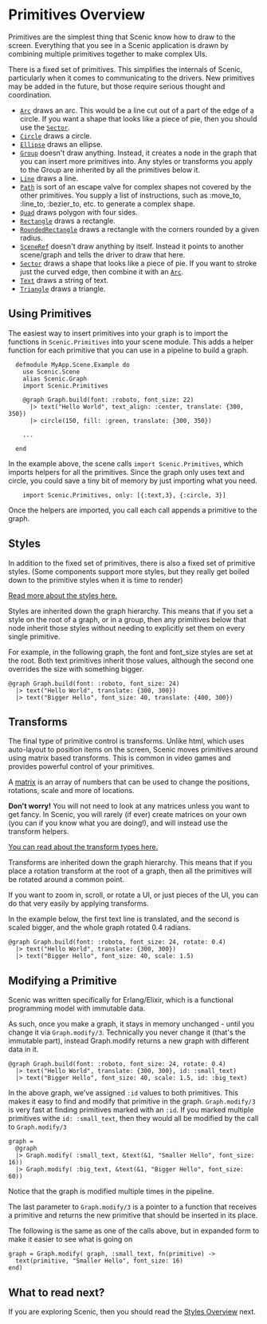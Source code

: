 # Primitives Overview

Primitives are the simplest thing that Scenic know how to draw to the screen. Everything that you see in a Scenic application is drawn by combining multiple primitives together to make complex UIs.

There is a fixed set of primitives. This simplifies the internals of Scenic, particularly when it comes to communicating to the drivers. New primitives may be added in the future, but those require serious thought and coordination.

* [`Arc`](Scenic.Primitive.Arc.html) draws an arc. This would be a line cut out of a part of the edge of a circle. If you want a shape that looks like a piece of pie, then you should use the [`Sector`](Scenic.Primitive.Sector.html).
* [`Circle`](Scenic.Primitive.Circle.html) draws a circle. 
* [`Ellipse`](Scenic.Primitive.Ellipse.html) draws an ellipse.
* [`Group`](Scenic.Primitive.Group.html) doesn't draw anything. Instead, it creates a node in the graph that you can insert more primitives into. Any styles or transforms you apply to the Group are inherited by all the primitives below it.
* [`Line`](Scenic.Primitive.Line.html) draws a line.
* [`Path`](Scenic.Primitive.Path.html) is sort of an escape valve for complex shapes not covered by the other primitives. You supply a list of instructions, such as :move_to, :line_to, :bezier_to, etc. to generate a complex shape.
* [`Quad`](Scenic.Primitive.Quad.html) draws polygon with four sides.
* [`Rectangle`](Scenic.Primitive.Rectangle.html) draws a rectangle.
* [`RoundedRectangle`](Scenic.Primitive.RoundedRectangle.html) draws a rectangle with the corners rounded by a given radius.
* [`SceneRef`](Scenic.Primitive.SceneRef.html) doesn't draw anything by itself. Instead it points to another scene/graph and tells the driver to draw that here.
* [`Sector`](Scenic.Primitive.Sector.html) draws a shape that looks like a piece of pie. If you want to stroke just the curved edge, then combine it with an [`Arc`](Scenic.Primitive.Arc.html).
* [`Text`](Scenic.Primitive.Text.html) draws a string of text.
* [`Triangle`](Scenic.Primitive.Triangle.html) draws a triangle.

## Using Primitives

The easiest way to insert primitives into your graph is to import the functions in `Scenic.Primitives` into your scene module. This adds a helper function for each primitive that you can use in a pipeline to build a graph.

      defmodule MyApp.Scene.Example do
        use Scenic.Scene
        alias Scenic.Graph
        import Scenic.Primitives

        @graph Graph.build(font: :roboto, font_size: 22)
          |> text("Hello World", text_align: :center, translate: {300, 350})
          |> circle(150, fill: :green, translate: {300, 350})

        ...

      end

In the example above, the scene calls `import Scenic.Primitives`, which imports helpers for all the primitives. Since the graph only uses text and circle, you could save a tiny bit of memory by just importing what you need.

        import Scenic.Primitives, only: [{:text,3}, {:circle, 3}]

Once the helpers are imported, you call each call appends a primitive to the graph.

## Styles

In addition to the fixed set of primitives, there is also a fixed set of primitive styles. (Some components support more styles, but they really get boiled down to the primitive styles when it is time to render)

[Read more about the styles here.](overview_styles.html)

Styles are inherited down the graph hierarchy. This means that if you set a style on the root of a graph, or in a group, then any primitives below that node inherit those styles without needing to explicitly set them on every single primitive.

For example, in the following graph, the font and font_size styles are set at the root. Both text primitives inherit those values, although the second one overrides the size with something bigger.

    @graph Graph.build(font: :roboto, font_size: 24)
      |> text("Hello World", translate: {300, 300})
      |> text("Bigger Hello", font_size: 40, translate: {400, 300})


## Transforms

The final type of primitive control is transforms. Unlike html, which uses auto-layout to position items on the screen, Scenic moves primitives around using matrix based transforms. This is common in video games and provides powerful control of your primitives.

A [matrix](https://en.wikipedia.org/wiki/Matrix_(mathematics)) is an array of numbers that can be used to change the positions, rotations, scale and more of locations.

**Don't worry!** You will not need to look at any matrices unless you want to get fancy. In Scenic, you will rarely (if ever) create matrices on your own (you can if you know what you are doing!), and will instead use the transform helpers.

[You can read about the transform types here.](overview_transforms.html)

Transforms are inherited down the graph hierarchy. This means that if you place a rotation transform at the root of a graph, then all the primitives will be rotated around a common point.

If you want to zoom in, scroll, or rotate a UI, or just pieces of the UI, you can do that very easily by applying transforms.

In the example below, the first text line is translated, and the second is scaled bigger, and the whole graph rotated 0.4 radians.

    @graph Graph.build(font: :roboto, font_size: 24, rotate: 0.4)
      |> text("Hello World", translate: {300, 300})
      |> text("Bigger Hello", font_size: 40, scale: 1.5)


## Modifying a Primitive

Scenic was written specifically for Erlang/Elixir, which is a functional programming model with immutable data.

As such, once you make a graph, it stays in memory unchanged - until you change it via `Graph.modify/3`. Technically you never change it (that's the immutable part), instead Graph.modify returns a new graph with different data in it.

    @graph Graph.build(font: :roboto, font_size: 24, rotate: 0.4)
      |> text("Hello World", translate: {300, 300}, id: :small_text)
      |> text("Bigger Hello", font_size: 40, scale: 1.5, id: :big_text)

In the above graph, we've assigned `:id` values to both primitives. This makes it easy to find and modify that primitive in the graph. `Graph.modify/3` is very fast at finding primitives marked with an `:id`. If you marked multiple primitives withe `id: :small_text`, then they would all be modified by the call to  `Graph.modify/3`

    graph =
      @graph
      |> Graph.modify( :small_text, &text(&1, "Smaller Hello", font_size: 16))
      |> Graph.modify( :big_text, &text(&1, "Bigger Hello", font_size: 60))

Notice that the graph is modified multiple times in the pipeline.

The last parameter to `Graph.modify/3` is a pointer to a function that receives a primitive and returns the new primitive that should be inserted in its place.

The following is the same as one of the calls above, but in expanded form to make it easier to see what is going on

    graph = Graph.modify( graph, :small_text, fn(primitive) ->
      text(primitive, "Smaller Hello", font_size: 16)
    end)


## What to read next?

If you are exploring Scenic, then you should read the [Styles Overview](overview_styles.html) next.
